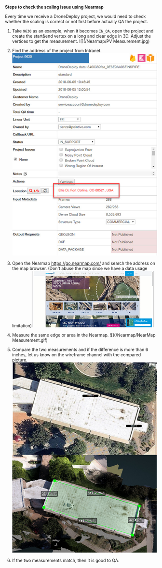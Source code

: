 **Steps to check the scaling issue using Nearmap**

Every time we receive a DroneDeploy project, we would need to check whether the scaling is correct or not first before actually QA the project. 

1. Take `9630` as an example, when it becomes `IN_QA`, open the project and create the start&end vertex on a long and clear edge in 3D. Adjust the vertices to get the measurement.
![](/Nearmap/PV Measurement.jpg)

2. Find the address of the project from Intranet.
![](/Nearmap/address.jpg)

3. Open the Nearmap https://go.nearmap.com/ and search the address on the map browser. (Don't abuse the map since we have a data usage limitation)
![](/Nearmap/Nearmap.gif)

4. Measure the same edge or area in the Nearmap.
![](/Nearmap/NearMap Measurement.gif)

5. Compare the two measurements and if the difference is more than 6 inches, let us know on the wireframe channel with the compared picture.
![](/Nearmap/comparison.jpg)

6. If the two measurements match, then it is good to QA.
